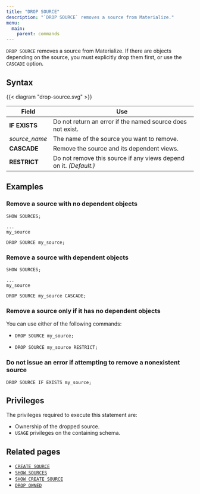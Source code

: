 ```yaml
---
title: "DROP SOURCE"
description: "`DROP SOURCE` removes a source from Materialize."
menu:
  main:
    parent: commands
---
```


`DROP SOURCE` removes a source from Materialize. If there are objects depending
on the source, you must explicitly drop them first, or use the `CASCADE`
option.

## Syntax

{{< diagram "drop-source.svg" >}}

Field | Use
------|-----
**IF EXISTS** | Do not return an error if the named source does not exist.
_source&lowbar;name_ | The name of the source you want to remove.
**CASCADE** | Remove the source and its dependent views.
**RESTRICT** | Do not remove this source if any views depend on it. _(Default.)_

## Examples

### Remove a source with no dependent objects

```mzsql
SHOW SOURCES;
```
```nofmt
...
my_source
```
```mzsql
DROP SOURCE my_source;
```

### Remove a source with dependent objects

```mzsql
SHOW SOURCES;
```
```nofmt
...
my_source
```
```mzsql
DROP SOURCE my_source CASCADE;
```

### Remove a source only if it has no dependent objects

You can use either of the following commands:

- ```mzsql
  DROP SOURCE my_source;
  ```
- ```mzsql
  DROP SOURCE my_source RESTRICT;
  ```

### Do not issue an error if attempting to remove a nonexistent source

```mzsql
DROP SOURCE IF EXISTS my_source;
```

## Privileges

The privileges required to execute this statement are:

- Ownership of the dropped source.
- `USAGE` privileges on the containing schema.

## Related pages

- [`CREATE SOURCE`](../create-source)
- [`SHOW SOURCES`](../show-sources)
- [`SHOW CREATE SOURCE`](../show-create-source)
- [`DROP OWNED`](../drop-owned)
